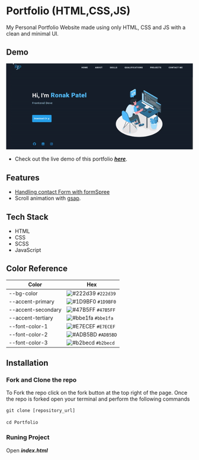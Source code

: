 
# Portfolio (HTML,CSS,JS)

My Personal Portfolio Website made using only HTML, CSS and JS with a clean and minimal UI.



## Demo

![](https://github.com/R-o-n-a-k/Portfolio/blob/main/public/img/portfolioLatest.gif?raw=true)

- Check out the live demo of this portfolio ***[here](https://portfolio-r-o-n-a-k.vercel.app/)***.


## Features

- [Handling contact Form with formSpree](https://formspree.io/)
- Scroll animation with [gsap](https://gsap.com/).


## Tech Stack

- HTML
- CSS
- SCSS
- JavaScript
## Color Reference

| Color             | Hex                                                                |
| ----------------- | ------------------------------------------------------------------ |
| --bg-color |![#222d39](https://placehold.co/15x15/222d39/222d39.png) `#222d39`|
| --accent-primary |![#1D9BF0](https://placehold.co/15x15/1D9BF0/1D9BF0.png) `#1D9BF0` |
| --accent-secondary |![#47B5FF](https://placehold.co/15x15/47B5FF/47B5FF.png) `#47B5FF`|
| --accent-tertiary |![#bbe1fa](https://placehold.co/15x15/bbe1fa/bbe1fa.png) `#bbe1fa`|
| --font-color-1 |![#E7ECEF](https://placehold.co/15x15/E7ECEF/E7ECEF.png) `#E7ECEF`|
| --font-color-2 |![#ADB5BD](https://placehold.co/15x15/ADB5BD/ADB5BD.png) `#ADB5BD`|
| --font-color-3 |![#b2becd](https://placehold.co/15x15/b2becd/b2becd.png) `#b2becd`|

## Installation

### Fork and Clone the repo

To Fork the repo click on the fork button at the top right of the page. Once the repo is forked open your terminal and perform the following commands

```
git clone [repository_url]

cd Portfolio
```

### Runing Project

Open ***index.html***
